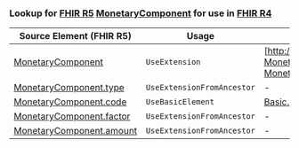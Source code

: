 ### Lookup for [FHIR R5](https://hl7.org/fhir/R5/) [MonetaryComponent](https://hl7.org/fhir/R5/MonetaryComponent.html) for use in [FHIR R4](https://hl7.org/fhir/R4/)

| Source Element (FHIR R5) | Usage | Target |
| -------------- | ----- | ------ |
| [MonetaryComponent](https://hl7.org/fhir/R5/MonetaryComponent.html#resource) | `UseExtension` | [http://hl7.org/fhir/5.0/StructureDefinition/extension-MonetaryComponent](StructureDefinition-ext-R5-MonetaryComponent.html) |
| [MonetaryComponent.type](https://hl7.org/fhir/R5/MonetaryComponent.html#resource) | `UseExtensionFromAncestor` | - |
| [MonetaryComponent.code](https://hl7.org/fhir/R5/MonetaryComponent.html#resource) | `UseBasicElement` | [Basic.code](https://hl7.org/fhir/R4/Basic.html#resource) |
| [MonetaryComponent.factor](https://hl7.org/fhir/R5/MonetaryComponent.html#resource) | `UseExtensionFromAncestor` | - |
| [MonetaryComponent.amount](https://hl7.org/fhir/R5/MonetaryComponent.html#resource) | `UseExtensionFromAncestor` | - |
